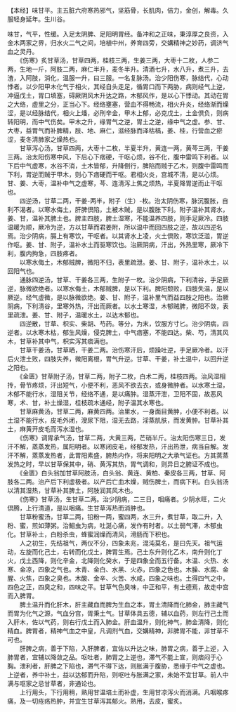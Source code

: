 【本经】味甘平。主五脏六府寒热邪气，坚筋骨，长肌肉，倍力，金创，解毒。久服轻身延年。生川谷。 

味甘，气平，性缓。入足太阴脾、足阳明胃经。备冲和之正味，秉淳厚之良资，入金木两家之界，归水火二气之间，培植中州，养育四旁，交媾精神之妙药，调济气血之灵丹。
　　  
　　《伤寒》炙甘草汤，甘草四两，桂枝三两，生姜三两，大枣十二枚，人参二两，生地一斤，阿肢二两，麻仁半升，麦冬半升。清酒七升，水八升，煮三升，去渣，入阿肢，消化，温服一升，曰三服。一名复脉汤。治少阳伤寒，脉结代，心动悸者。以少阳甲木化气于相火，其经自头走足，循胃口而下两胁，病则经气上逆，冲逼戊土，胃口填塞，碍厥阴风木升达之路，木郁风作，是以心下悸动。其动在胃之大络，虚里之分，正当心下。经络壅塞，营血不得畅流，相火升炎，经络渐而燥涩，是以经脉结代，相火上燔，必刑辛金，甲木上郁，必克戊土，土金倶负，则病转阳明，而中气伤矣。甲木之升，缘胃气之逆，胃土之逆，缘中气之虚。参、甘、大枣，益胃气而补脾精，肢、地、麻仁，滋经脉而泽枯槁，姜、桂，行营血之瘀涩，麦冬清肺家之燥热也。  
　　甘草泻心汤，甘草四两，大枣十二枚，半夏半升，黄连一两，黄芩三两，干姜三两。治太阳伤寒中风，下后心下痞硬，干呕心烦，谷不化，腹中雷鸣下利者。以下后中气虚寒，水谷不消，土木皆郁，升降倒行，脾陷而贼于乙木，则腹中雷鸣而下利，胃逆而贼于甲木，则心下痞硬而干呕。君相火炎，宫城不清，是以心烦。甘、姜、大枣，温补中气之虚寒，芩、连清泻上焦之烦热，半夏降胃逆而止干呕也。  
　　四逆汤，甘草二两，干姜-两半，附子（生）-枚。治太阴伤寒，脉沉腹胀，自利不渴者。以寒水侮土，肝脾倶陷，土被木贼，是以腹胀下利。附子温补其肾水，姜、甘，温补其脾土也。脾主四肢，脾土湿寒，不能温养四肢，则手足厥冷。四肢温暖为顺，厥冷为逆，方以甘草而君姜附，所以温中而回四肢之逆，故以四逆名焉。治少阴病，膈上有寒饮，干呕者。以其肾水上凌，火土倶败，寒饮泛滥，胃逆作呕。姜、甘、附子，温补水土而驱寒饮也。治厥阴病，汗出，外热里寒，厥冷下利，腹内拘急，四肢疼者。  
　　以寒水侮土，木郁贼脾，微阳不归，表里疏泄。姜、甘、附子，温补水土，以回阳气也。  
　　通脉四逆汤，甘草、干姜各三两，生附子一枚。治少阴病，下利清谷，手足厥逆，脉微欲绝者。以寒水侮土，木郁贼脾，是以下利。脾阳颓败，四肢失温，是以厥逆。经气虚微，是以脉微欲绝。姜、甘、附子，温补里气而益四肢之阳也。治厥阴病，下利清谷，里寒外热，汗出而厥者。以水土寒湿，木郁贼脾，微阳不敛，表里疏泄。姜、甘、附子，温暖水土，以达木郁也。  
　　四逆散，甘草、枳实、柴胡、芍药。等分，为末，饮服方寸匕。治少阴病，四逆者。以水寒木枯，郁生风燥，侵克脾土，中气痞塞，不能四达。柴、芍，清其风木，甘草补其中气，枳实泻其痞满也。  
　　甘草干姜汤，甘草晒，干姜二两。治伤寒汗后，烦躁吐逆，手足厥冷者。以汗后火泄土败，四肢失养，微阳离根，胃气升逆。甘草、干姜，补土温中，以回升逆之阳也。  
　　《金匮》甘草附子汤，甘草二两，附子二枚，白术二两，桂枝四两。治风湿相抟，骨节疼烦，汗出短气，小便不利，恶风不欲去衣，或身微肿者。以水寒土湿，木郁不能行水，湿阻关节，经络不通，是以痛肿。湿蒸汗泄，卫阳不固，故恶风寒，术、甘，补土燥湿，桂枝疏木通经，附子温其水寒也。  
　　甘草麻黄汤，甘草二两，麻黄四两。治里水，一身面目黄肿，小便不利者。以土湿不能行水，皮毛外闭，溲尿下阻，湿无去路，淫蒸肌肤，而发黄肿。甘草补其土，麻黄开皮毛而泻水湿也。  
　　《伤寒》调胃承气汤，甘草二两，大黄三两，芒硝半斤。治太阳伤寒三日，发汗不解，蒸蒸发热，属阳明者。以寒闭皮毛，经郁发热，汗出热泄，病当自解。发汗不解，蒸蒸发热者，此胃阳素盛，腑热内作，将来阳明之大承气证也。方其蒸蒸发热之时，早以甘草保其中，硝、黄泻其热，胃气调和，则异日之腑证不成也。  
　　《金匮》白头翁加甘草阿肢汤，白头翁、黄连、黄柏、秦皮各三两，甘草、阿肢各二两。治产后下利虚极者。以产后亡血木燥，贼伤脾土，而病下利。白头翁汤以清其湿热，甘草补其脾土，阿肢润其风木也。  
　　《伤寒》甘草汤，生甘草二两。治少阴病，二三日，咽痛者。少阴水旺，二火倶腾，上行清道，是以咽痛。生甘草泻热而消肿也。  
　　甘草粉蜜汤，甘草二两，铅粉一两，蜜四两，水三升，煮甘草，取二升，入粉、蜜，煎如薄粥。治鮰虫为病，吐涎心痛，发作有时者。以土弱气滞，木郁虫化。甘草补土，白粉杀虫，蜂蜜润燥而清风，滑肠而下积也。  
　　人之初生，先结祖气，两仪不分，四象未兆，混沌莫名，是曰先天。祖气运动，左旋而化己土，右转而化戊土，脾胃生焉。己土东升则化乙木，南升则化丁火，戊土西降，则化辛金，北降则化癸水，于是四象全而五行备。木温、火热、水寒、金凉，四象之气也。木青、金白、水黑、火赤，四象之色也。木臊、水腐、金腥、火焦，四象之臭也。木酸、金辛、火苦、水咸，四象之味也。土得四气之中，四色之正，四臭之和，四味之平。甘草气色臭味，中正和平，有土德焉，故走中宫而入脾胃。  
　　脾土温升而化肝木，肝主藏血而脾为生血之本，胃土清降而化肺金，肺主藏气而胃为化气之源，气血分宫，胥秉土气。甘草体具五德，辅以血药，则左行己土而入肝木，佐以气药，则右行戊土而入肺金。肝血温升，则化神气，肺金清降，则化精血。脾胃者，精神气血之中皇，凡调剂气血，交媾精神，非脾胃不能，非甘草不可也。  
　　肝脾之病，善于下陷，入肝脾者，宜佐以升达之味，肺胃之病，善于上逆，入肺胃者，宜辅以降敛之品。呕吐者，肺胃之上逆也，滞气不能上宣，则痞闷于心胸。泄利者，肝脾之下陷也，滞气不得下达，则胀满于腹胁，悉缘于中气之虚也。上逆者，养中补土，益以达郁而升陷，则呕吐与胀满之家，未始不宜甘草。前人中满与呕家之忌甘草者，非通论也。  
　　上行用头，下行用稍，熟用甘温培土而补虚，生用甘凉泻火而消满。凡咽喉疼痛，及一切疮疡热肿，并宜生甘草泻其郁火。熟用，去皮，蜜炙。